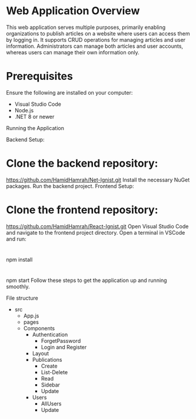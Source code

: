 # Web Application Overview
This web application serves multiple purposes, primarily enabling organizations to publish articles on a website where users can access them by logging in. It supports CRUD operations for managing articles and user information. Administrators can manage both articles and user accounts, whereas users can manage their own information only.

# Prerequisites
  Ensure the following are installed on your computer:
  * Visual Studio Code
  * Node.js
  * .NET 8 or newer

Running the Application

Backend Setup:

# Clone the backend repository:
  https://github.com/HamidHamrah/Net-Ignist.git
Install the necessary NuGet packages.
Run the backend project.
Frontend Setup:

# Clone the frontend repository:
  https://github.com/HamidHamrah/React-Ignist.git
Open Visual Studio Code and navigate to the frontend project directory.
Open a terminal in VSCode and run:
# 
  npm install
# 
  npm start
Follow these steps to get the application up and running smoothly.

File structure
- src
  - App.js
  - pages
  - Components
    - Authentication
      - ForgetPassword
      - Login and Register
    - Layout
    - Publications
      - Create
      - List-Delete
      - Read
      - Sidebar
      - Update
    - Users
      - AllUsers
      - Update
